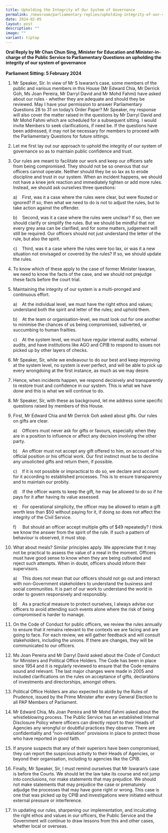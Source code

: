 ```yaml
---
title: Upholding the Integrity of Our System of Governance
permalink: /newsroom/parliamentary-replies/upholding-integrity-of-our-system-of-governance/
date: 2024-02-05
layout: post
description: ""
image: ""
variant: tiptap
---
```

<p><strong>Oral Reply by Mr Chan Chun Sing, Minister for Education and Minister-in-charge of the Public Service to Parliamentary Questions on upholding the integrity of our system of governance <br><br>Parliament Sitting: 5 February 2024</strong>
</p>
<ol data-tight="true" class="tight">
<li>
<p>Mr Speaker, Sir. In view of Mr S Iswaran’s case, some members of the public
and various members in this House (Mr Edward Chia, Mr Derrick Goh, Ms Joan
Pereira, Mr Darryl David and Mr Mohd Fahmi) have asked about our rules
- whether they are adequate and should they be reviewed. May I have your
permission to answer Parliamentary Questions 28 to 31 on today’s Order
Paper? Mr Speaker, my response will also cover the matter raised in the
questions by Mr Darryl David and Mr Mohd Fahmi which are scheduled for
a subsequent sitting. I would invite Members to seek clarifications, if
need be. If the questions have been addressed, it may not be necessary
for members to proceed with the Parliamentary Questions for future sittings.</p>
<p></p>
</li>
<li>
<p>Let me first lay out our approach to uphold the integrity of our system
of governance so as to maintain public confidence and trust.</p>
<p></p>
</li>
<li>
<p>Our rules are meant to facilitate our work and keep our officers safe
from being compromised. They should not be so onerous that our officers
cannot operate. Neither should they be so lax as to erode discipline and
trust in our system. When an incident happens, we should not have a knee
jerk reaction and immediately tighten or add more rules. Instead, we should
ask ourselves three questions:</p>
<p>a)&nbsp;&nbsp;&nbsp; First, was it a case where the rules were clear,
but were flouted or ignored? If so, then what we need to do is not to adjust
the rules, but to take action against the offender.</p>
<p>b)&nbsp;&nbsp;&nbsp; Second, was it a case where the rules were unclear?
If so, then we should clarify or simplify the rules. But we should be mindful
that not every grey area can be clarified, and for some matters, judgement
will still be required. Our officers should not just understand the letter
of the rule, but also the spirit.</p>
<p>c)&nbsp;&nbsp;&nbsp; Third, was it a case where the rules were too lax,
or was it a new situation not envisaged or covered by the rules? If so,
we should update the rules.</p>
<p></p>
</li>
<li>
<p>To know which of these apply to the case of former Minister Iswaran, we
need to know the facts of the case, and we should not prejudge these facts
before the court trial.</p>
<p></p>
</li>
<li>
<p>Maintaining the integrity of our system is a multi-pronged and continuous
effort.</p>
<p>a)&nbsp;&nbsp;&nbsp; At the individual level, we must have the right ethos
and values; understand both the spirit and letter of the rules; and uphold
them.</p>
<p>b)&nbsp;&nbsp;&nbsp; At the team or organisation-level, we must look out
for one another to minimise the chances of us being compromised, subverted,
or succumbing to human frailties.</p>
<p>c)&nbsp;&nbsp;&nbsp; At the system level, we must have regular internal
audits, external audits, and have institutions like AGO and CPIB to respond
to issues not picked up by other layers of checks.</p>
<p></p>
</li>
<li>
<p>Mr Speaker, Sir, while we endeavour to do our best and keep improving
at the system level, no system is ever perfect, and will be able to pick
up every wrongdoing at the first instance, as much as we may desire.</p>
<p></p>
</li>
<li>
<p>Hence, when incidents happen, we respond decisively and transparently
to restore trust and confidence in our system. This is what we have done
and this is what we will continue to do.</p>
<p></p>
</li>
<li>
<p>Mr Speaker, Sir, with these as background, let me address some specific
questions raised by members of this House.</p>
<p></p>
</li>
<li>
<p>First, Mr Edward Chia and Mr Derrick Goh asked about gifts. Our rules
on gifts are clear.</p>
<p>a)&nbsp;&nbsp;&nbsp; Officers must never ask for gifts or favours, especially
when they are in a position to influence or affect any decision involving
the other party.</p>
<p>b)&nbsp;&nbsp;&nbsp; An officer must not accept any gift offered to him,
on account of his official position or his official work. Our first instinct
must be to decline any unsolicited gifts and return them, if possible.</p>
<p>c)&nbsp;&nbsp;&nbsp; If it is not possible or impractical to do so, we
declare and account for it according to established processes. This is
to ensure transparency and to maintain our probity.</p>
<p>d)&nbsp;&nbsp;&nbsp; If the officer wants to keep the gift, he may be
allowed to do so if he pays for it after having its value assessed.</p>
<p>e)&nbsp;&nbsp;&nbsp; For operational simplicity, the officer may be allowed
to retain a gift worth less than $50 without paying for it, if doing so
does not affect the integrity of the Civil Service.</p>
<p>f)&nbsp;&nbsp;&nbsp;&nbsp; But should an officer accept multiple gifts
of $49 repeatedly? I think we know the answer from the spirit of the rule.
If such a pattern of behaviour is observed, it must stop.</p>
<p></p>
</li>
<li>
<p>What about meals? Similar principles apply. We appreciate that it may
not be practical to assess the value of a meal in the moment. Officers
must have good sense to know when they are being cultivated and reject
such attempts. When in doubt, officers should inform their supervisors.</p>
<p>a)&nbsp;&nbsp;&nbsp; This does not mean that our officers should not go
out and interact with non-Government stakeholders to understand the business
and social communities. It is part of our work to understand the world
in order to govern responsively and responsibly.</p>
<p>b)&nbsp;&nbsp;&nbsp; As a practical measure to protect ourselves, I always
advise our officers to avoid attending such events alone where the risk
of being compromised is harder to manage.</p>
<p></p>
</li>
<li>
<p>On the Code of Conduct for public officers, we review the rules annually
to ensure that it remains relevant to the contexts we are facing and are
going to face. For each review, we will gather feedback and will consult
stakeholders, including the unions. If there are changes, they will be
communicated to our officers.</p>
<p></p>
</li>
<li>
<p>Ms Joan Pereira and Mr Darryl David asked about the Code of Conduct for
Ministers and Political Office Holders. The Code has been in place since
1954 and it is regularly reviewed to ensure that the Code remains sound
and relevant. The last major changes were made in 2005 and included clarifications
on the rules on acceptance of gifts, declarations of investments and directorships,
amongst others.</p>
<p></p>
</li>
<li>
<p>Political Office Holders are also expected to abide by the Rules of Prudence,
issued by the Prime Minister after every General Election to all PAP Members
of Parliament.</p>
<p></p>
</li>
<li>
<p>Mr Edward Chia, Ms Joan Pereira and Mr Mohd Fahmi asked about the whistleblowing
process. The Public Service has an established Internal Disclosure Policy
where officers can directly report to their Heads of Agencies any wrongful
or doubtful practices they observe. There are confidentiality and “non-retaliation”
provisions in place to protect those who have reported in good faith.</p>
<p></p>
</li>
<li>
<p>If anyone suspects that any of their superiors have been compromised,
they can report the suspicious activity to their Heads of Agencies, or
beyond their organisation, including to agencies like the CPIB.</p>
<p></p>
</li>
<li>
<p>Finally, Mr Speaker, Sir, I must remind ourselves that Mr Iswaran’s case
is before the Courts. We should let the law take its course and not jump
into conclusions, nor make statements that may prejudice. We should not
make statements that may prejudice the case or prematurely adjudge the
processes that may have gone right or wrong. This case is one that was
picked up by CPIB and investigations were initiated without external pressure
or interference.</p>
<p></p>
</li>
<li>
<p>In updating our rules, sharpening our implementation, and inculcating
the right ethos and values in our officers, the Public Service and the
Government will continue to draw lessons from this and other cases, whether
local or overseas.</p>
</li>
</ol>
<p></p>
<p></p>
<p></p>